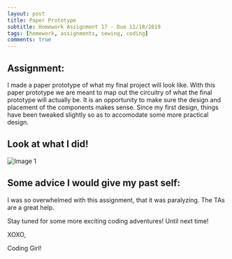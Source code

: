 ```yaml
---
layout: post
title: Paper Prototype 
subtitle: Homework Assignment 17 - Due 11/18/2019
tags: [homework, assignments, sewing, coding]
comments: true
---
```


## Assignment:
I made a paper prototype of what my final project will look like. With this paper prototype we are meant to map out the circuitry of what the final prototype will actually be. It is an opportunity to make sure the design and placement of the components makes sense. Since my first design, things have been tweaked slightly so as to accomodate some more practical design. 

## Look at what I did!

![Image 1](https://nicollemac17.github.io/img/IMG_2856.jpg)

## Some advice I would give my past self:
I was so overwhelmed with this assignment, that it was paralyzing. The TAs are a great help.

Stay tuned for some more exciting coding adventures! Until next time!

XOXO,

Coding Girl! 
